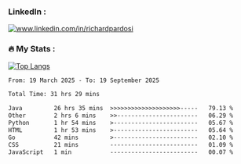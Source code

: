 

<h3>LinkedIn :</h3>
<div id="badges">
  <a href="https://www.linkedin.com/in/richardpardosi/">
    <img src="https://img.shields.io/badge/LinkedIn-blue?style=for-the-badge&logo=linkedin&logoColor=white" alt="www.linkedin.com/in/richardpardosi"/>
  </a>
</div>

### :fire: My Stats :
[![Top Langs](https://github-readme-stats.vercel.app/api/top-langs/?username=RichardPardosi&layout=compact&theme=vision-friendly-dark)](https://github.com/RichardPardosi)



<!--START_SECTION:waka-->

```txt
From: 19 March 2025 - To: 19 September 2025

Total Time: 31 hrs 29 mins

Java         26 hrs 35 mins  >>>>>>>>>>>>>>>>>>>>-----   79.13 %
Other        2 hrs 6 mins    >>-----------------------   06.29 %
Python       1 hr 54 mins    >------------------------   05.67 %
HTML         1 hr 53 mins    >------------------------   05.64 %
Go           42 mins         >------------------------   02.10 %
CSS          21 mins         -------------------------   01.09 %
JavaScript   1 min           -------------------------   00.07 %
```

<!--END_SECTION:waka-->